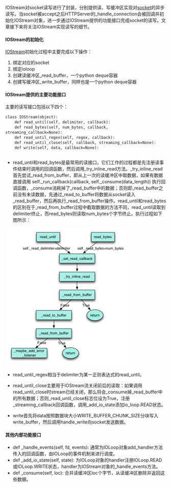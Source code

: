 IOStream对socket读写进行了封装，分别提供读、写缓冲区实现对[socket](http://www.nowamagic.net/academy/tag/socket)的异步读写。当socket被accept之后HTTPServer的\_handle\_connection会被回调并初始化IOStream对象，进一步通过IOStream提供的功能接口完成socket的读写。文章接下来将关注IOStream实现读写的细节。

#### IOStream的初始化

[IOStream](http://www.nowamagic.net/academy/tag/IOStream)初始化过程中主要完成以下操作：

1. 绑定对应的socket
2. 绑定ioloop
3. 创建读缓冲区\_read\_buffer，一个python deque容器
4. 创建写缓冲区\_write\_buffer，同样也是一个python deque容器

#### IOStream提供的主要功能接口

主要的读写接口包括以下四个：

```
class IOStream(object):
	def read_until(self, delimiter, callback): 
	def read_bytes(self, num_bytes, callback, streaming_callback=None): 
	def read_until_regex(self, regex, callback): 
	def read_until_close(self, callback, streaming_callback=None): 
	def write(self, data, callback=None):

```

|  |
| :--- |


* read\_until和read\_bytes是最常用的读接口，它们工作的过程都是先注册读事件结束时调用的回调函数，然后调用\_try\_inline\_read方法。\_try\_inline\_read首先尝试\_read\_from\_buffer，即从上一次的读缓冲区中取数据，如果有数据直接调用 self.\_run\_callback\(callback, self.\_consume\(data\_length\)\) 执行回调函数，\_consume消耗掉了\_read\_buffer中的数据；否则即\_read\_buffer之前没有未读数据，先通过\_read\_to\_buffer将数据从socket读入\_read\_buffer，然后再执行\_read\_from\_buffer操作。read\_until和read\_bytes的区别在于\_read\_from\_buffer过程中截取数据的方法不同，read\_until读取到delimiter终止，而read\_bytes则读取num\_bytes个字节终止。执行过程如下图所示：

![](/assets/import.png)

* read\_until\_regex相当于delimiter为某一正则表达式的read\_until。

* read\_until\_close主要用于IOStream流关闭前后的读取：如果调用read\_until\_close时stream已经关闭，那么将会\_consume掉\_read\_buffer中的所有数据；否则\_read\_until\_close标志位设为True，注册\_streaming\_callback回调函数，调用\_add\_io\_state添加io\_loop.READ状态。

* write首先将data按照数据块大小WRITE\_BUFFER\_CHUNK\_SIZE分块写入write\_buffer，然后调用handle\_write向socket发送数据。

#### 其他内部功能接口

* def \_handle\_events\(self, fd, events\): 通常为IOLoop对象add\_handler方法传入的回调函数，由IOLoop的事件机制来进行调度。
* def \_add\_io\_state\(self, state\): 为IOLoop对象的handler注册IOLoop.READ或IOLoop.WRITE状态，handler为IOStream对象的\_handle\_events方法。
* def \_consume\(self, loc\): 合并读缓冲区loc个字节，从读缓冲区删除并返回这些数据。




